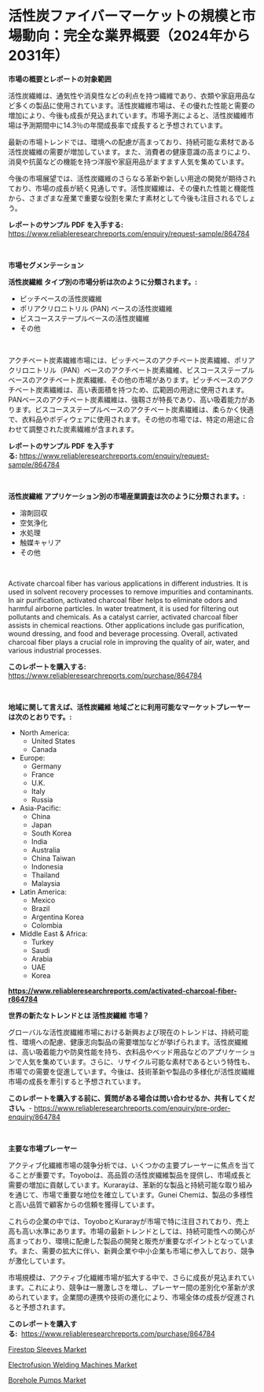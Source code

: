 <p><h1>活性炭ファイバーマーケットの規模と市場動向：完全な業界概要（2024年から2031年）</h1></p><p><strong>市場の概要とレポートの対象範囲</strong></p>
<p><p>活性炭繊維は、通気性や消臭性などの利点を持つ繊維であり、衣類や家庭用品など多くの製品に使用されています。活性炭繊維市場は、その優れた性能と需要の増加により、今後も成長が見込まれています。市場予測によると、活性炭繊維市場は予測期間中に14.3％の年間成長率で成長すると予想されています。</p><p>最新の市場トレンドでは、環境への配慮が高まっており、持続可能な素材である活性炭繊維の需要が増加しています。また、消費者の健康意識の高まりにより、消臭や抗菌などの機能を持つ洋服や家庭用品がますます人気を集めています。</p><p>今後の市場展望では、活性炭繊維のさらなる革新や新しい用途の開発が期待されており、市場の成長が続く見通しです。活性炭繊維は、その優れた性能と機能性から、さまざまな産業で重要な役割を果たす素材として今後も注目されるでしょう。</p></p>
<p><strong>レポートのサンプル PDF を入手する:</strong> <a href="https://www.reliableresearchreports.com/enquiry/request-sample/864784">https://www.reliableresearchreports.com/enquiry/request-sample/864784</a></p>
<p>&nbsp;</p>
<p><strong>市場セグメンテーション</strong></p>
<p><strong>活性炭繊維 タイプ別の市場分析は次のように分類されます。:</strong></p>
<p><ul><li>ピッチベースの活性炭繊維</li><li>ポリアクリロニトリル (PAN) ベースの活性炭繊維</li><li>ビスコースステープルベースの活性炭繊維</li><li>その他</li></ul></p>
<p>&nbsp;</p>
<p><p>アクチベート炭素繊維市場には、ピッチベースのアクチベート炭素繊維、ポリアクリロニトリル（PAN）ベースのアクチベート炭素繊維、ビスコースステープルベースのアクチベート炭素繊維、その他の市場があります。ピッチベースのアクチベート炭素繊維は、高い表面積を持つため、広範囲の用途に使用されます。PANベースのアクチベート炭素繊維は、強靱さが特長であり、高い吸着能力があります。ビスコースステープルベースのアクチベート炭素繊維は、柔らかく快適で、衣料品やボディウェアに使用されます。その他の市場では、特定の用途に合わせて調整された炭素繊維が含まれます。</p></p>
<p><strong>レポートのサンプル PDF を入手する:</strong>&nbsp;<a href="https://www.reliableresearchreports.com/enquiry/request-sample/864784">https://www.reliableresearchreports.com/enquiry/request-sample/864784</a></p>
<p>&nbsp;</p>
<p><strong> 活性炭繊維 アプリケーション別の市場産業調査は次のように分類されます。:</strong></p>
<p><ul><li>溶剤回収</li><li>空気浄化</li><li>水処理</li><li>触媒キャリア</li><li>その他</li></ul></p>
<p>&nbsp;</p>
<p><p>Activate charcoal fiber has various applications in different industries. It is used in solvent recovery processes to remove impurities and contaminants. In air purification, activated charcoal fiber helps to eliminate odors and harmful airborne particles. In water treatment, it is used for filtering out pollutants and chemicals. As a catalyst carrier, activated charcoal fiber assists in chemical reactions. Other applications include gas purification, wound dressing, and food and beverage processing. Overall, activated charcoal fiber plays a crucial role in improving the quality of air, water, and various industrial processes.</p></p>
<p><strong>このレポートを購入する:</strong>&nbsp; <a href="https://www.reliableresearchreports.com/purchase/864784">https://www.reliableresearchreports.com/purchase/864784</a></p>
<p>&nbsp;</p>
<p><strong>地域に関して言えば、活性炭繊維 地域ごとに利用可能なマーケットプレーヤーは次のとおりです。:</strong></p>
<p><ul>
    <li>
        North America:
        <ul>
            <li>United States</li>
            <li>Canada</li>
        </ul>
    </li>
    <li>
        Europe:
        <ul>
            <li>Germany</li>
            <li>France</li>
            <li>U.K.</li>
            <li>Italy</li>
            <li>Russia</li>
        </ul>
    </li>
    <li>
        Asia-Pacific:
        <ul>
            <li>China</li>
            <li>Japan</li>
            <li>South Korea</li>
            <li>India</li>
            <li>Australia</li>
            <li>China Taiwan</li>
            <li>Indonesia</li>
            <li>Thailand</li>
            <li>Malaysia</li>
        </ul>
    </li>
    <li>
        Latin America:
        <ul>
            <li>Mexico</li>
            <li>Brazil</li>
            <li>Argentina Korea</li>
            <li>Colombia</li>
        </ul>
    </li>
    <li>
        Middle East & Africa:
        <ul>
            <li>Turkey</li>
            <li>Saudi</li>
            <li>Arabia</li>
            <li>UAE</li>
            <li>Korea</li>
        </ul>
    </li>
    </ul></p>
<p><strong><a href="https://www.reliableresearchreports.com/activated-charcoal-fiber-r864784">https://www.reliableresearchreports.com/activated-charcoal-fiber-r864784</a></strong>&nbsp;</p>
<p><strong>世界の新たなトレンドとは 活性炭繊維 市場？</strong></p>
<p><p>グローバルな活性炭繊維市場における新興および現在のトレンドは、持続可能性、環境への配慮、健康志向製品の需要増加などが挙げられます。活性炭繊維は、高い吸着能力や防臭性能を持ち、衣料品やベッド用品などのアプリケーションで人気を集めています。さらに、リサイクル可能な素材であるという特性も、市場での需要を促進しています。今後は、技術革新や製品の多様化が活性炭繊維市場の成長を牽引すると予想されています。</p></p>
<p><strong>このレポートを購入する前に、質問がある場合は問い合わせるか、共有してください。</strong>- <a href="https://www.reliableresearchreports.com/enquiry/pre-order-enquiry/864784">https://www.reliableresearchreports.com/enquiry/pre-order-enquiry/864784</a></p>
<p>&nbsp;</p>
<p><strong>主要な市場プレーヤー</strong></p>
<p><p>アクティブ化繊維市場の競争分析では、いくつかの主要プレーヤーに焦点を当てることが重要です。Toyoboは、高品質の活性炭繊維製品を提供し、市場成長と需要の増加に貢献しています。Kurarayは、革新的な製品と持続可能な取り組みを通じて、市場で重要な地位を確立しています。Gunei Chemは、製品の多様性と高い品質で顧客からの信頼を獲得しています。</p><p>これらの企業の中では、ToyoboとKurarayが市場で特に注目されており、売上高も高い水準にあります。市場の最新トレンドとしては、持続可能性への関心が高まっており、環境に配慮した製品の開発と販売が重要なポイントとなっています。また、需要の拡大に伴い、新興企業や中小企業も市場に参入しており、競争が激化しています。</p><p>市場規模は、アクティブ化繊維市場が拡大する中で、さらに成長が見込まれています。これにより、競争は一層激しさを増し、プレーヤー間の差別化や革新が求められています。企業間の連携や技術の進化により、市場全体の成長が促進されると予想されます。</p></p>
<p><strong>このレポートを購入する:</strong>&nbsp;&nbsp;<a href="https://www.reliableresearchreports.com/purchase/864784">https://www.reliableresearchreports.com/purchase/864784</a></p>
<p><p><a href="https://github.com/joannagoyvaerts/Market-Research-Report-List-2/blob/main/firestop-sleeves-market.md">Firestop Sleeves Market</a></p><p><a href="https://github.com/ChiragRp1/Market-Research-Report-List-4/blob/main/electrofusion-welding-machines-market.md">Electrofusion Welding Machines Market</a></p><p><a href="https://github.com/abdelrhmankishk22/Market-Research-Report-List-4/blob/main/borehole-pumps-market.md">Borehole Pumps Market</a></p></p>